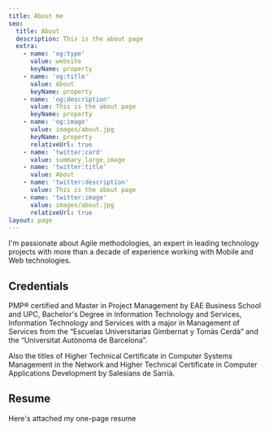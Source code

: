 ```yaml
---
title: About me
seo:
  title: About
  description: This is the about page
  extra:
    - name: 'og:type'
      value: website
      keyName: property
    - name: 'og:title'
      value: About
      keyName: property
    - name: 'og:description'
      value: This is the about page
      keyName: property
    - name: 'og:image'
      value: images/about.jpg
      keyName: property
      relativeUrl: true
    - name: 'twitter:card'
      value: summary_large_image
    - name: 'twitter:title'
      value: About
    - name: 'twitter:description'
      value: This is the about page
    - name: 'twitter:image'
      value: images/about.jpg
      relativeUrl: true
layout: page
---
```

I'm passionate about Agile methodologies, an expert in leading technology projects with more than a decade of experience working with Mobile and Web technologies.

## Credentials

PMP® certified and Master in Project Management by EAE Business School and UPC, Bachelor's Degree in Information Technology and Services, Information Technology and Services with a major in Management of Services from the “Escuelas Universitarias Gimbernat y Tomàs Cerdà” and the “Universitat Autònoma de Barcelona”.

Also the titles of Higher Technical Certificate in Computer Systems Management in the Network and Higher Technical Certificate in Computer Applications Development by Salesians de Sarrià.

## Resume

Here's attached my one-page resume
